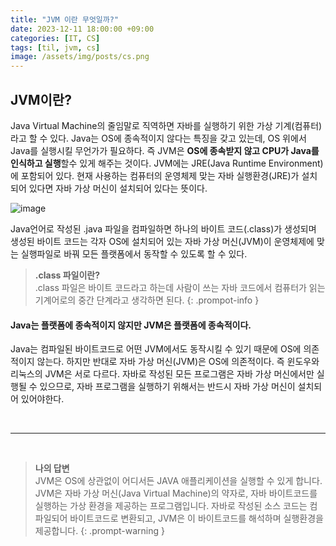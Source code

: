 ```yaml
---
title: "JVM 이란 무엇일까?"
date: 2023-12-11 18:00:00 +09:00
categories: [IT, CS]
tags: [til, jvm, cs]
image: /assets/img/posts/cs.png
---
```


## JVM이란?

Java Virtual Machine의 줄임말로 직역하면 자바를 실행하기 위한 가상 기계(컴퓨터)라고 할 수 있다. Java는 OS에 종속적이지 않다는 특징을 갖고 있는데, OS 위에서 Java를 실행시킬 무언가가 필요하다. 즉 JVM은  **OS에 종속받지 않고 CPU가 Java를 인식하고 실행**할수 있게 해주는 것이다. JVM에는 JRE(Java Runtime Environment)에 포함되어 있다. 현재 사용하는 컴퓨터의 운영체제 맞는 자바 실행환경(JRE)가 설치되어 있다면 자바 가상 머신이 설치되어 있다는 뜻이다.

![image](https://github.com/honge7694/honge7694.github.io/assets/76715487/0f9a15ee-c0c2-4ba7-9c6a-0392be99b1ca)

Java언어로 작성된 .java 파일을 컴파일하면 하나의 바이트 코드(.class)가 생성되며 생성된 바이트 코드는 각자 OS에 설치되어 있는 자바 가상 머신(JVM)이 운영체제에 맞는 실행파일로 바꿔 모든 플랫폼에서 동작할 수 있도록 할 수 있다.

> **.class 파일이란?**     
> .class 파일은 바이트 코드라고 하는데 사람이 쓰는 자바 코드에서 컴퓨터가 읽는 기계어로의 중간 단계라고 생각하면 된다.
{: .prompot-info }

#### Java는 플랫폼에 종속적이지 않지만 JVM은 플랫폼에 종속적이다.
Java는 컴파일된 바이트코드로 어떤 JVM에서도 동작시킬 수 있기 때문에 OS에 의존적이지 않는다. 하지만 반대로 자바 가상 머신(JVM)은 OS에 의존적이다. 즉 윈도우와 리눅스의 JVM은 서로 다르다. 자바로 작성된 모든 프로그램은 자바 가상 머신에서만 실행될 수 있으므로, 자바 프로그램을 실행하기 위해서는 반드시 자바 가상 머신이 설치되어 있어야한다.

<br/>

***

<br/>


> **나의 답변**    
JVM은 OS에 상관없이 어디서든 JAVA 애플리케이션을 실행할 수 있게 합니다. JVM은 자바 가상 머신(Java Virtual Machine)의 약자로, 자바 바이트코드를 실행하는 가상 환경을 제공하는 프로그램입니다. 자바로 작성된 소스 코드는 컴파일되어 바이트코드로 변환되고, JVM은 이 바이트코드를 해석하며 실행환경을 제공합니다.
{: .prompt-warning }